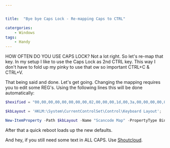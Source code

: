 ```yaml
---


title:  "Bye bye Caps Lock - Re-mapping Caps to CTRL"

catergories:
    - Windows
tags:
    - Handy
---
```


HOW OFTEN DO YOU USE CAPS LOCK? Not a lot right. So let's re-map that key. In my setup I like to use the Caps Lock as 2nd CTRL key. This way I don't have to fold up my pinky to use that ow so important CTRL+C & CTRL+V.

That being said and done. Let's get going. Changing the mapping requires you to edit some REG's. Using the following lines this will be done automatically:

~~~~ powershell
$hexified = "00,00,00,00,00,00,00,00,02,00,00,00,1d,00,3a,00,00,00,00,00".Split(',') | % { "0x$_"};

$kbLayout = 'HKLM:\System\CurrentControlSet\Control\Keyboard Layout';

New-ItemProperty -Path $kbLayout -Name "Scancode Map" -PropertyType Binary -Value ([byte[]]$hexified);
~~~~

After that a quick reboot loads up the new defaults.

And hey, if you still need some text in ALL CAPS. Use [Shoutcloud](http://shoutcloud.io/).